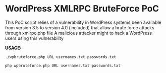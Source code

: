 WordPress XMLRPC BruteForce PoC
===========
This PoC script relies of a vulnerability in WordPress systems been available from version 3.5 to version 4.0 (included) that allow a brute force attacks through xmlrpc.php file
A malicious attacker might to hack a WordPress users using this vulnerability

**USAGE:**

`./wpbruteforce.php URL usernames.txt passwords.txt`

`php wpbruteforce.php URL usernames.txt passwords.txt`